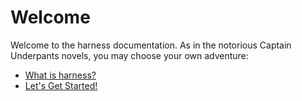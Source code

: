 # Welcome

Welcome to the harness documentation. As in the notorious Captain Underpants
novels, you may choose your own adventure:

- [What is harness?](guides/About.md)
- [Let's Get Started!](guides/GettingStarted.md)
